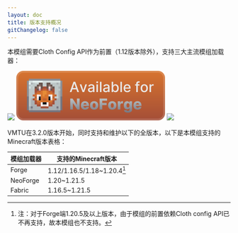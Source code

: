 ```yaml
---
layout: doc
title: 版本支持概况
gitChangelog: false
---
```


本模组需要Cloth Config API作为前置（1.12版本除外），支持三大主流模组加载器：

![](https://cdn.jsdelivr.net/npm/@intergrav/devins-badges@3/assets/cozy/supported/forge_vector.svg) ![](https://raw.githubusercontent.com/KessokuTeaTime/Badges-Extra/main/assets/cozy/supported/neoforge_vector.svg) ![](https://cdn.jsdelivr.net/npm/@intergrav/devins-badges@3/assets/cozy/supported/fabric_vector.svg)

VMTU在3.2.0版本开始，同时支持和维护以下的全版本，以下是本模组支持的Minecraft版本表格：

| 模组加载器 | 支持的Minecraft版本             |
| ---------- | ------------------------------- |
| Forge      | 1.12/1.16.5/1.18~1.20.4[^first] |
| NeoForge   | 1.20~1.21.5                     |
| Fabric     | 1.16.5~1.21.5                   |

[^first]: 注：对于Forge端1.20.5及以上版本，由于模组的前置依赖Cloth config API已不再支持，故本模组也不支持。
